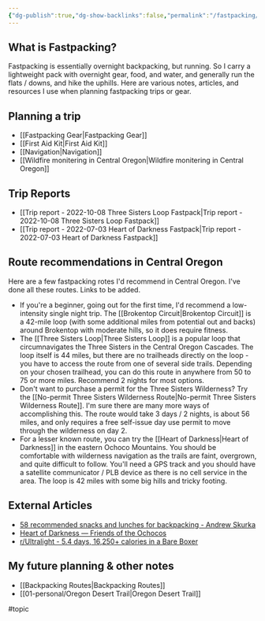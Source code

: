 ```yaml
---
{"dg-publish":true,"dg-show-backlinks":false,"permalink":"/fastpacking/","dgShowBacklinks":false,"dgPassFrontmatter":true}
---
```



## What is Fastpacking?

Fastpacking is essentially overnight backpacking, but running. So I carry a lightweight pack with overnight gear, food, and water, and generally run the flats / downs, and hike the uphills. Here are various notes, articles, and resources I use when planning fastpacking trips or gear.

## Planning a trip

* [[Fastpacking Gear\|Fastpacking Gear]]
* [[First Aid Kit\|First Aid Kit]]
* [[Navigation\|Navigation]]
* [[Wildfire monitering in Central Oregon\|Wildfire monitering in Central Oregon]]

## Trip Reports

- [[Trip report - 2022-10-08 Three Sisters Loop Fastpack\|Trip report - 2022-10-08 Three Sisters Loop Fastpack]]
- [[Trip report - 2022-07-03 Heart of Darkness Fastpack\|Trip report - 2022-07-03 Heart of Darkness Fastpack]]


## Route recommendations in Central Oregon

Here are a few fastpacking rotes I'd recommend in Central Oregon. I've done all these routes. Links to be added.

* If you're a beginner, going out for the first time, I'd recommend a low-intensity single night trip. The [[Brokentop Circuit\|Brokentop Circuit]] is a 42-mile loop (with some additional miles from potential out and backs) around Brokentop with moderate hills, so it does require fitness.
* The [[Three Sisters Loop\|Three Sisters Loop]] is a popular loop that circumnavigates the Three Sisters in the Central Oregon Cascades. The loop itself is 44 miles, but there are no trailheads directly on the loop - you have to access the route from one of several side trails. Depending on your chosen trailhead, you can do this route in anywhere from 50 to 75 or more miles. Recommend 2 nights for most options.
* Don't want to purchase a permit for the Three Sisters Wilderness? Try the [[No-permit Three Sisters Wilderness Route\|No-permit Three Sisters Wilderness Route]]. I'm sure there are many more ways of accomplishing this. The route would take 3 days / 2 nights, is about 56 miles, and only requires a free self-issue day use permit to move through the wilderness on day 2.
* For a lesser known route, you can try the [[Heart of Darkness\|Heart of Darkness]] in the eastern Ochoco Mountains. You should be comfortable with wilderness navigation as the trails are faint, overgrown, and quite difficult to follow. You'll need a GPS track and you should have a satellite communicator / PLB device as there is no cell service in the area. The loop is 42 miles with some big hills and tricky footing.

## External Articles

- [58 recommended snacks and lunches for backpacking - Andrew Skurka](https://andrewskurka.com/58-recommended-snacks-and-lunches-for-backpacking/)
- [Heart of Darkness — Friends of the Ochocos](https://web.archive.org/web/20190811203916/http://www.friendsoftheochocos.org/heart-of-darkness)
- [r/Ultralight - 5.4 days, 16,250+ calories in a Bare Boxer](https://www.reddit.com/r/Ultralight/comments/uqkd2y/54_days_16250_calories_in_a_bare_boxer/)


## My future planning & other notes

* [[Backpacking Routes\|Backpacking Routes]]
* [[01-personal/Oregon Desert Trail\|Oregon Desert Trail]]

#topic 
